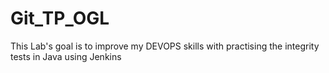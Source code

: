 # Git_TP_OGL

This Lab's goal is to improve my DEVOPS skills with practising the integrity tests in Java using Jenkins
